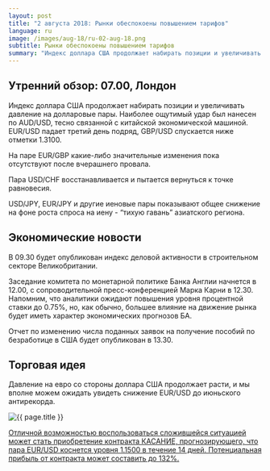 ```yaml
---
layout: post
title: "2 августа 2018: Рынки обеспокоены повышением тарифов"
language: ru
image: /images/aug-18/ru-02-aug-18.png
subtitle: Рынки обеспокоены повышением тарифов
summary: "Индекс доллара США продолжает набирать позиции и увеличивать давление на долларовые пары. Наиболее ощутимый удар был нанесен по AUD/USD, тесно связанной с китайской экономической машиной"
---
```

## Утренний обзор: 07.00, Лондон
 
Индекс доллара США продолжает набирать позиции и увеличивать давление на долларовые пары. Наиболее ощутимый удар был нанесен по AUD/USD, тесно связанной с китайской экономической машиной. EUR/USD падает третий день подряд, GBP/USD спускается ниже отметки 1.3100.

На паре EUR/GBP какие-либо значительные изменения пока отсутствуют после вчерашнего провала.

Пара USD/CHF восстанавливается и пытается вернуться к точке равновесия.

USD/JPY, EUR/JPY и другие иеновые пары показывают общее снижение на фоне роста спроса на иену - “тихую гавань” азиатского региона.
 
## Экономические новости
 
В 09.30 будет опубликован индекс деловой активности в строительном секторе Великобритании.

Заседание комитета по монетарной политике Банка Англии начнется в 12.00, с сопроводительной пресс-конференцией Марка Карни в 12.30. Напомним, что аналитики ожидают повышения уровня процентной ставки до 0.75%, но, как обычно, большее влияние на движение рынка будет иметь характер экономических прогнозов БА.

Отчет по изменению числа поданных заявок на получение пособий по безработице в США будет опубликован в 13.30.
 
## Торговая идея
 
Давление на евро со стороны доллара США продолжает расти, и мы вполне можем ожидать увидеть снижение EUR/USD до июньского антирекорда.

<img src="{{ site.url }}/images/aug-18/ru-02-aug-18.png" alt="{{ page.title }}"  title="{{ page.title }}">

<a href="%LINK%%?currency=USD&market=forex&underlying=frxEURUSD&formname=touchnotouch&duration_amount=14&duration_units=d&amount=10&amount_type=stake&expiry_type=duration&barrier=1.1500" target="_blank">Отличной возможностью воспользоваться сложившейся ситуацией может стать приобретение контракта КАСАНИЕ, прогнозирующего, что пара EUR/USD коснется уровня 1.1500 в течение 14 дней. Потенциальная прибыль от контракта может составить до 132%.</a>
